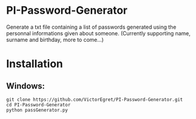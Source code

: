 # PI-Password-Generator
Generate a txt file containing a list of passwords generated using the personnal informations given about someone.
(Currently supporting name, surname and birthday, more to come...)

# Installation
## Windows:
```
git clone https://github.com/VictorEgret/PI-Password-Generator.git
cd PI-Password-Generator
python passGenerator.py
```
